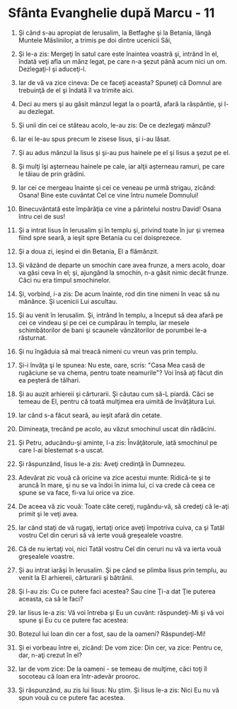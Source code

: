 # Sf&#226;nta Evanghelie dup&#259; Marcu - 11

1. Şi când s-au apropiat de Ierusalim, la Betfaghe şi la Betania, lângă Muntele Măslinilor, a trimis pe doi dintre ucenicii Săi, 

2. Şi le-a zis: Mergeţi în satul care este înaintea voastră şi, intrând în el, îndată veţi afla un mânz legat, pe care n-a şezut până acum nici un om. Dezlegaţi-l şi aduceţi-l. 

3. Iar de vă va zice cineva: De ce faceţi aceasta? Spuneţi că Domnul are trebuinţă de el şi îndată îl va trimite aici. 

4. Deci au mers şi au găsit mânzul legat la o poartă, afară la răspântie, şi l-au dezlegat. 

5. Şi unii din cei ce stăteau acolo, le-au zis: De ce dezlegaţi mânzul? 

6. Iar ei le-au spus precum le zisese Iisus, şi i-au lăsat. 

7. Şi au adus mânzul la Iisus şi şi-au pus hainele pe el şi Iisus a şezut pe el. 

8. Şi mulţi îşi aşterneau hainele pe cale, iar alţii aşterneau ramuri, pe care le tăiau de prin grădini. 

9. Iar cei ce mergeau înainte şi cei ce veneau pe urmă strigau, zicând: Osana! Bine este cuvântat Cel ce vine întru numele Domnului! 

10. Binecuvântată este împărăţia ce vine a părintelui nostru David! Osana întru cei de sus! 

11. Şi a intrat Iisus în Ierusalim şi în templu şi, privind toate în jur şi vremea fiind spre seară, a ieşit spre Betania cu cei doisprezece. 

12. Şi a doua zi, ieşind ei din Betania, El a flămânzit. 

13. Şi văzând de departe un smochin care avea frunze, a mers acolo, doar va găsi ceva în el; şi, ajungând la smochin, n-a găsit nimic decât frunze. Căci nu era timpul smochinelor. 

14. Şi, vorbind, i-a zis: De acum înainte, rod din tine nimeni în veac să nu mănânce. Şi ucenicii Lui ascultau. 

15. Şi au venit în Ierusalim. Şi, intrând în templu, a început să dea afară pe cei ce vindeau şi pe cei ce cumpărau în templu, iar mesele schimbătorilor de bani şi scaunele vânzătorilor de porumbei le-a răsturnat. 

16. Şi nu îngăduia să mai treacă nimeni cu vreun vas prin templu. 

17. Şi-i învăţa şi le spunea: Nu este, oare, scris: "Casa Mea casă de rugăciune se va chema, pentru toate neamurile"? Voi însă aţi făcut din ea peşteră de tâlhari. 

18. Şi au auzit arhiereii şi cărturarii. Şi căutau cum să-L piardă. Căci se temeau de El, pentru că toată mulţimea era uimită de învăţătura Lui. 

19. Iar când s-a făcut seară, au ieşit afară din cetate. 

20. Dimineaţa, trecând pe acolo, au văzut smochinul uscat din rădăcini. 

21. Şi Petru, aducându-şi aminte, I-a zis: Învăţătorule, iată smochinul pe care l-ai blestemat s-a uscat. 

22. Şi răspunzând, Iisus le-a zis: Aveţi credinţă în Dumnezeu. 

23. Adevărat zic vouă că oricine va zice acestui munte: Ridică-te şi te aruncă în mare, şi nu se va îndoi în inima lui, ci va crede că ceea ce spune se va face, fi-va lui orice va zice. 

24. De aceea vă zic vouă: Toate câte cereţi, rugându-vă, să credeţi că le-aţi primit şi le veţi avea. 

25. Iar când staţi de vă rugaţi, iertaţi orice aveţi împotriva cuiva, ca şi Tatăl vostru Cel din ceruri să vă ierte vouă greşealele voastre. 

26. Că de nu iertaţi voi, nici Tatăl vostru Cel din ceruri nu vă va ierta vouă greşealele voastre. 

27. Şi au intrat iarăşi în Ierusalim. Şi pe când se plimba Iisus prin templu, au venit la El arhiereii, cărturarii şi bătrânii. 

28. Şi I-au zis: Cu ce putere faci acestea? Sau cine Ţi-a dat Ţie puterea aceasta, ca să le faci? 

29. Iar Iisus le-a zis: Vă voi întreba şi Eu un cuvânt: răspundeţi-Mi şi vă voi spune şi Eu cu ce putere fac acestea: 

30. Botezul lui Ioan din cer a fost, sau de la oameni? Răspundeţi-Mi! 

31. Şi ei vorbeau între ei, zicând: De vom zice: Din cer, va zice: Pentru ce, dar, n-aţi crezut în el? 

32. Iar de vom zice: De la oameni - se temeau de mulţime, căci toţi îl socoteau că Ioan era într-adevăr prooroc. 

33. Şi răspunzând, au zis lui Iisus: Nu ştim. Şi Iisus le-a zis: Nici Eu nu vă spun vouă cu ce putere fac acestea. 

